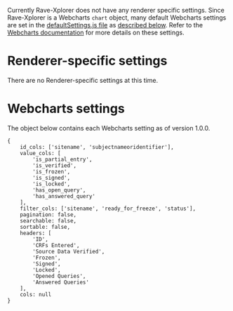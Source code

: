 Currently Rave-Xplorer does not have any renderer specific settings. Since Rave-Xplorer is a Webcharts `chart` object, many default Webcharts settings are set in the [defaultSettings.js file](https://github.com/RhoInc/rave-Xplorer/blob/master/src/defaultSettings.js) as [described below](#webcharts-settings). Refer to the [Webcharts documentation](https://github.com/RhoInc/Webcharts/wiki/Chart-Configuration) for more details on these settings. 

# Renderer-specific settings
There are no Renderer-specific settings at this time.

# Webcharts settings
The object below contains each Webcharts setting as of version 1.0.0.

```
{    id_cols: ['sitename', 'subjectnameoridentifier'],    value_cols: [        'is_partial_entry',        'is_verified',        'is_frozen',        'is_signed',        'is_locked',        'has_open_query',        'has_answered_query'    ],    filter_cols: ['sitename', 'ready_for_freeze', 'status'],    pagination: false,    searchable: false,    sortable: false,    headers: [        'ID',        'CRFs Entered',        'Source Data Verified',        'Frozen',        'Signed',        'Locked',        'Opened Queries',        'Answered Queries'    ],    cols: null}
```